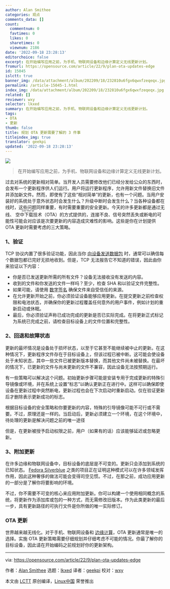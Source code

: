 ```yaml
---
author: Alan Smithee
categories: 观点
comments_data: []
count:
  commentnum: 0
  favtimes: 0
  likes: 0
  sharetimes: 0
  viewnum: 2186
date: '2022-09-18 23:28:13'
editorchoice: false
excerpt: 在开始编写应用之前，为手机、物联网设备和边缘计算定义无线更新计划。
fromurl: https://opensource.com/article/22/9/plan-ota-updates-edge
id: 15045
islctt: true
banner_img: /data/attachment/album/202209/18/232810u6fgx6qwxfzeqeqx.jpg
permalink: /article-15045-1.html
index_img: /data/attachment/album/202209/18/232810u6fgx6qwxfzeqeqx.jpg.thumb.jpg
related: []
reviewer: wxy
selector: lkxed
summary: 在开始编写应用之前，为手机、物联网设备和边缘计算定义无线更新计划。
tags:
- OTA
- 更新
thumb: false
title: 规划 OTA 更新需要了解的 3 件事
titleindex_img: true
translator: geekpi
updated: '2022-09-18 23:28:13'
---
```


![](/data/attachment/album/202209/18/232810u6fgx6qwxfzeqeqx.jpg)



> 
> 在开始编写应用之前，为手机、物联网设备和边缘计算定义无线更新计划。
> 
> 
> 


过去对系统的更新相对简单。当开发人员需要修改他们已经分发给公众的东西时，会发布一个更新程序供人们运行。用户将运行更新程序，允许用新文件替换旧文件并添加新文件。然而，即使有了这些“相对简单”的更新，也有一个问题。当用户安装好的系统处于意外状态时会发生什么？升级中断时会发生什么？当各种设备都在线时，这些问题同样重要，有时需要重要的安全更新。今天的许多更新都是通过无线、<ruby> 空中下载技术 <rt>  over-the-air </rt></ruby>（OTA）的方式提供的，连接不良、信号突然丢失或断电的可能性可能会对应该是次要更新的内容造成灾难性的影响。这些是你在计划提供 OTA 更新时需要考虑的三大策略。


### 1、验证


TCP 协议内置了很多验证功能，因此当你 [向设备发送数据包](https://www.redhat.com/sysadmin/beginners-guide-network-troubleshooting-linux) 时，通常可以确信每个数据包都已完好无损地收到。但是，TCP 无法报告它不知道的错误，因此由你来验证以下内容：


* 你是否已发送更新所需的所有文件？设备无法接收没有发送的内容。
* 收到的文件和你发送的文件一样吗？至少，检查 SHA 和以验证文件完整性。
* 如果可能，请使用 [数字签名](https://www.redhat.com/sysadmin/digital-signatures-gnupg) 确保文件来自受信任的来源。
* 在允许更新开始之前，你必须验证设备能够应用更新。在提交更新之前检查权限和电池状态，并确保你的更新过程覆盖任何意外的用户事件，例如计划的重新启动或休眠。
* 最后，你必须验证声称已成功完成的更新是否已实际完成。在将更新正式标记为系统已完成之前，请检查目标设备上的文件位置和完整性。


### 2、回退和故障状态


更新的最坏情况是设备处于损坏状态，以至于它甚至不能继续被中止的更新。在这种情况下，更新程序文件存在于目标设备上，但该过程已被中断。这可能会使设备处于未知状态，其中一些文件已被更新版本替换，而其他文件尚未被替换。在最坏的情况下，已更新的文件与尚未更新的文件不兼容，因此设备无法按预期运行。


有一些策略可以解决这个问题。初始更新步骤可能是安装专用于完成更新的特殊引导镜像或环境，并在系统上设置“标志”以确认更新正在进行中。这样可以确保即使设备在更新过程中突然断电，更新过程也会在下次启动时重新启动。仅在验证更新后才删除表示更新成功的标志。


根据目标设备的安全策略和你要更新的内容，特殊的引导镜像可能不可行或不需要。不过，原理还是一样的。当启动后，更新必须建立一个环境，在这个环境中，待处理的更新是解决问题之前的唯一途径


但是，在更新被授予启动权限之前，用户（如果有的话）应该能够延迟或忽略更新。


### 3、附加更新


在许多边缘和物联网设备中，目标设备的底层是不可变的。更新只会添加到系统的已知状态。 [Fedora Silverblue](https://silverblue.fedoraproject.org) 之类的项目正在证明这种模式可以在许多领域发挥作用，因此这种奢侈的做法可能会变得司空见惯。不过，在那之前，成功应用更新的一部分是了解你将要影响的环境。


不过，你不需要不可变的核心来应用附加更新。你可以构建一个使用相同概念的系统，将更新作为添加库或包的一种方式，而无需修改旧版本。作为此类更新的最后一步，具有更新路径的可执行文件是你所做的唯一实际修订。


### OTA 更新


世界越来越无线化。对于手机、物联网设备和 [边缘计算](https://www.redhat.com/en/toindex_imgs/edge-computing/what-is-edge-computing?intcmp=7013a000002qLH8AAM)，OTA 更新通常是唯一的选择。实施 OTA 更新策略需要仔细规划并仔细考虑不可能的情况。你最了解你的目标设备，因此请在开始编码之前规划好你的更新架构。




---


via: <https://opensource.com/article/22/9/plan-ota-updates-edge>


作者：[Alan Smithee](https://opensource.com/users/alansmithee) 选题：[lkxed](https://github.com/lkxed) 译者：[geekpi](https://github.com/geekpi) 校对：[wxy](https://github.com/wxy)


本文由 [LCTT](https://github.com/LCTT/TranslateProject) 原创编译，[Linux中国](https://linux.cn/) 荣誉推出